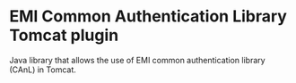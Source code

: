 EMI Common Authentication Library Tomcat plugin
===============================================

Java library that allows the use of EMI common authentication library (CAnL) in Tomcat.